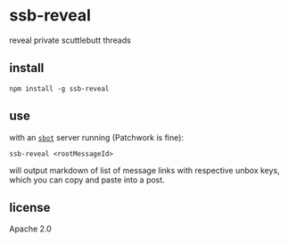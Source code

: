 # ssb-reveal

reveal private scuttlebutt threads

## install

```shell
npm install -g ssb-reveal
```

## use

with an [`sbot`](https://github.com/ssbc/scuttlebot) server running (Patchwork is fine):

```shell
ssb-reveal <rootMessageId>
```

will output markdown of list of message links with respective unbox keys, which you can copy and paste into a post.

## license

Apache 2.0
